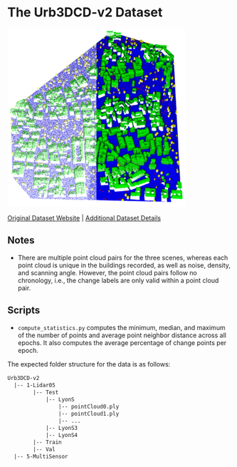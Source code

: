 # The Urb3DCD-v2 Dataset

<img src="./../../images/Urb3DCD-v2.png" width="400"/>

[Original Dataset Website](https://ieee-dataport.org/open-access/urb3dcd-urban-point-clouds-simulated-dataset-3d-change-detection) | [Additional Dataset Details](https://hpicgs.github.io/multi-temporal-point-cloud-datasets-survey/details/Urb3DCD-v2)

## Notes
  - There are multiple point cloud pairs for the three scenes, whereas each point cloud is unique in the buildings recorded, as well as noise, density, and scanning angle. However, the point cloud pairs follow no chronology, i.e., the change labels are only valid within a point cloud pair.

## Scripts
* `compute_statistics.py` computes the minimum, median, and maximum of the number of points and average point neighbor distance across all epochs. It also computes the average percentage of change points per epoch.


The expected folder structure for the data is as follows:

```
Urb3DCD-v2
  |-- 1-Lidar05
        |-- Test
            |-- LyonS
                |-- pointCloud0.ply
                |-- pointCloud1.ply
                |-- ...
            |-- LyonS3
            |-- LyonS4
        |-- Train
        |-- Val
  |-- 5-MultiSensor
```